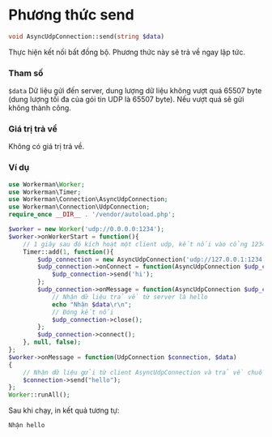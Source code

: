 # Phương thức send
```php
void AsyncUdpConnection::send(string $data)
```
Thực hiện kết nối bất đồng bộ. Phương thức này sẽ trả về ngay lập tức.

### Tham số
 ``` $data ```
 Dữ liệu gửi đến server, dung lượng dữ liệu không vượt quá 65507 byte (dung lượng tối đa của gói tin UDP là 65507 byte). Nếu vượt quá sẽ gửi không thành công.

### Giá trị trả về
Không có giá trị trả về.

### Ví dụ

```php
use Workerman\Worker;
use Workerman\Timer;
use Workerman\Connection\AsyncUdpConnection;
use Workerman\Connection\UdpConnection;
require_once __DIR__ . '/vendor/autoload.php';

$worker = new Worker('udp://0.0.0.0:1234');
$worker->onWorkerStart = function(){
    // 1 giây sau đó kích hoạt một client udp, kết nối vào cổng 1234 và gửi chuỗi hi
    Timer::add(1, function(){
        $udp_connection = new AsyncUdpConnection('udp://127.0.0.1:1234');
        $udp_connection->onConnect = function(AsyncUdpConnection $udp_connection){
            $udp_connection->send('hi');
        };
        $udp_connection->onMessage = function(AsyncUdpConnection $udp_connection, $data){
            // Nhận dữ liệu trả về từ server là hello
            echo "Nhận $data\r\n";
            // Đóng kết nối
            $udp_connection->close();
        };
        $udp_connection->connect();
    }, null, false);
};
$worker->onMessage = function(UdpConnection $connection, $data)
{
    // Nhận dữ liệu gửi từ client AsyncUdpConnection và trả về chuỗi hello
    $connection->send("hello");
};
Worker::runAll();             
```

Sau khi chạy, in kết quả tương tự:
```shell
Nhận hello
